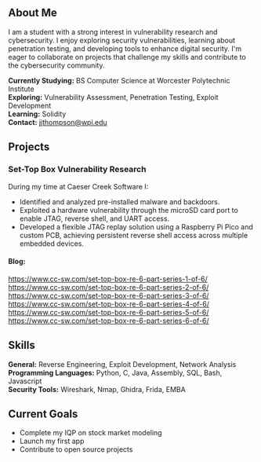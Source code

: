 ## About Me
I am a student with a strong interest in vulnerability research and cybersecurity. I enjoy exploring security vulnerabilities, learning about penetration testing, and developing tools to enhance digital security. I'm eager to collaborate on projects that challenge my skills and contribute to the cybersecurity community.

**Currently Studying:** BS Computer Science at Worcester Polytechnic Institute </br>
**Exploring:** Vulnerability Assessment, Penetration Testing, Exploit Development </br>
**Learning:** Solidity </br>
**Contact:** jjthompson@wpi.edu </br>


## Projects

### Set-Top Box Vulnerability Research 
During my time at Caeser Creek Software I:
- Identified and analyzed pre-installed malware and backdoors.
- Exploited a hardware vulnerability through the microSD card port to enable JTAG, reverse shell, and UART access.
- Developed a flexible JTAG replay solution using a Raspberry Pi Pico and custom PCB, achieving persistent reverse shell access across multiple embedded devices.
#### Blog: 
https://www.cc-sw.com/set-top-box-re-6-part-series-1-of-6/ </br>
https://www.cc-sw.com/set-top-box-re-6-part-series-2-of-6/ </br>
https://www.cc-sw.com/set-top-box-re-6-part-series-3-of-6/ </br>
https://www.cc-sw.com/set-top-box-re-6-part-series-4-of-6/ </br>
https://www.cc-sw.com/set-top-box-re-6-part-series-5-of-6/ </br>
https://www.cc-sw.com/set-top-box-re-6-part-series-6-of-6/ </br>

## Skills
**General:** Reverse Engineering, Exploit Development, Network Analysis </br>
**Programming Languages:** Python, C, Java, Assembly, SQL, Bash, Javascript </br>
**Security Tools:** Wireshark, Nmap, Ghidra, Frida, EMBA </br>

## Current Goals
- Complete my IQP on stock market modeling
- Launch my first app
- Contribute to open source projects
